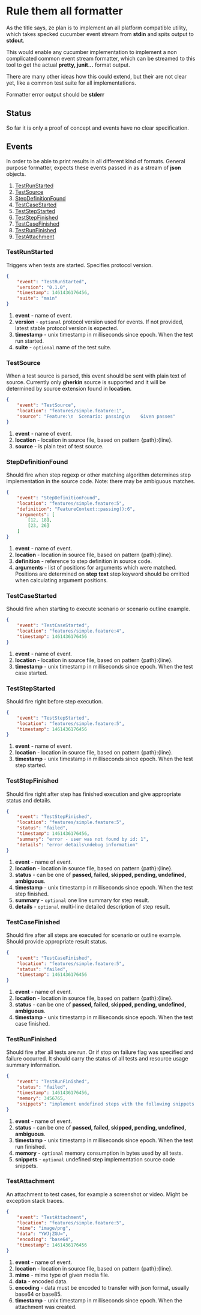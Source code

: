 # Rule them all formatter

As the title says, ze plan is to implement an all platform compatible
utility, which takes specked cucumber event stream from **stdin** and
spits output to **stdout**.

This would enable any cucumber implementation to implement a non
complicated common event stream formatter, which can be streamed to this
tool to get the actual **pretty, junit...** format output.

There are many other ideas how this could extend, but their are not clear
yet, like a common test suite for all implementations.

Formatter error output should be **stderr**

## Status

So far it is only a proof of concept and events have no clear
specification.

## Events

In order to be able to print results in all different kind of formats.
General purpose formatter, expects these events passed in as a stream of
**json** objects.

1. [TestRunStarted](#testrunstarted)
2. [TestSource](#testsource)
3. [StepDefinitionFound](#stepdefinitionfound)
4. [TestCaseStarted](#testcasestarted)
5. [TestStepStarted](#teststepstarted)
6. [TestStepFinished](#teststepfinished)
7. [TestCaseFinished](#testcasefinished)
8. [TestRunFinished](#testrunfinished)
9. [TestAttachment](#testattachment)


### TestRunStarted

Triggers when tests are started. Specifies protocol version.

``` json
{
    "event": "TestRunStarted",
    "version": "0.1.0",
    "timestamp": 1461436176456,
    "suite": "main"
}
```

1. **event** - name of event.
2. **version** - `optional` protocol version used for events. If not
   provided, latest stable protocol version is expected.
3. **timestamp** - unix timestamp in milliseconds since epoch. When the
   test run started.
4. **suite** - `optional` name of the test suite.

### TestSource

When a test source is parsed, this event should be sent with plain text of
source. Currently only **gherkin** source is supported and it will be
determined by source extension found in **location**.

``` json
{
    "event": "TestSource",
    "location": "features/simple.feature:1",
    "source": "Feature:\n  Scenario: passing\n    Given passes"
}
```

1. **event** - name of event.
2. **location** - location in source file, based on pattern {path}:{line}.
3. **source** - is plain text of test source.

### StepDefinitionFound

Should fire when step regexp or other matching algorithm determines step
implementation in the source code. Note: there may be ambiguous matches.


``` json
{
    "event": "StepDefinitionFound",
    "location": "features/simple.feature:5",
    "definition": "FeatureContext::passing():6",
    "arguments": [
        [12, 18],
        [23, 26]
    ]
}
```

1. **event** - name of event.
2. **location** - location in source file, based on pattern {path}:{line}.
3. **definition** - reference to step definition in source code.
4. **arguments** - list of positions for arguments which were matched.
   Positions are determined on **step text** step keyword should be
   omitted when calculating argument positions.

### TestCaseStarted

Should fire when starting to execute scenario or scenario outline example.

``` json
{
    "event": "TestCaseStarted",
    "location": "features/simple.feature:4",
    "timestamp": 1461436176456
}
```

1. **event** - name of event.
2. **location** - location in source file, based on pattern {path}:{line}.
3. **timestamp** - unix timestamp in milliseconds since epoch. When the
   test case started.

### TestStepStarted

Should fire right before step execution.

``` json
{
    "event": "TestStepStarted",
    "location": "features/simple.feature:5",
    "timestamp": 1461436176456
}
```

1. **event** - name of event.
2. **location** - location in source file, based on pattern {path}:{line}.
3. **timestamp** - unix timestamp in milliseconds since epoch. When the
   test step started.

### TestStepFinished

Should fire right after step has finished execution and give appropriate
status and details.

``` json
{
    "event": "TestStepFinished",
    "location": "features/simple.feature:5",
    "status": "failed",
    "timestamp": 1461436176456,
    "summary": "error - user was not found by id: 1",
    "details": "error details\ndebug information"
}
```

1. **event** - name of event.
2. **location** - location in source file, based on pattern {path}:{line}.
3. **status** - can be one of **passed, failed, skipped, pending,
   undefined, ambiguous**.
4. **timestamp** - unix timestamp in milliseconds since epoch. When the
   test step finished.
5. **summary** - `optional` one line summary for step result.
6. **details** - `optional` multi-line detailed description of step
   result.

### TestCaseFinished

Should fire after all steps are executed for scenario or outline example.
Should provide appropriate result status.

``` json
{
    "event": "TestCaseFinished",
    "location": "features/simple.feature:5",
    "status": "failed",
    "timestamp": 1461436176456
}
```

1. **event** - name of event.
2. **location** - location in source file, based on pattern {path}:{line}.
3. **status** - can be one of **passed, failed, skipped, pending,
   undefined, ambiguous**.
4. **timestamp** - unix timestamp in milliseconds since epoch. When the
   test case finished.

### TestRunFinished

Should fire after all tests are run. Or if stop on failure flag was
specified and failure occurred. It should carry the status of all tests
and resource usage summary information.

``` json
{
    "event": "TestRunFinished",
    "status": "failed",
    "timestamp": 1461436176456,
    "memory": 3456765,
    "snippets": "implement undefined steps with the following snippets:"
}
```

1. **event** - name of event.
2. **status** - can be one of **passed, failed, skipped, pending,
   undefined, ambiguous**.
3. **timestamp** - unix timestamp in milliseconds since epoch. When the
   test run finished.
4. **memory** - `optional` memory consumption in bytes used by all tests.
5. **snippets** - `optional` undefined step implementation source code
   snippets.

### TestAttachment

An attachment to test cases, for example a screenshot or video. Might be
exception stack traces.

``` json
{
    "event": "TestAttachment",
    "location": "features/simple.feature:5",
    "mime": "image/png",
    "data": "YWJjZGU=",
    "encoding": "base64",
    "timestamp": 1461436176456
}
```

1. **event** - name of event.
2. **location** - location in source file, based on pattern {path}:{line}.
3. **mime** - mime type of given media file.
4. **data** - encoded data.
5. **encoding** - data must be encoded to transfer with json format,
   usually base64 or base85.
6. **timestamp** - unix timestamp in milliseconds since epoch. When the
   attachment was created.
